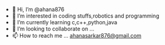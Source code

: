 - 👋 Hi, I’m @ahana876
- 👀 I’m interested in coding stuffs,robotics and programming 
- 🌱 I’m currently learning c,c++,python,java
- 💞️ I’m looking to collaborate on ...
- 📫 How to reach me ... ahanasarkar876@gmail.com
<!---
ahana876/ahana876 is a ✨ special ✨ repository because its `README.md` (this file) appears on your GitHub profile.
You can click the Preview link to take a look at your changes.
--->
